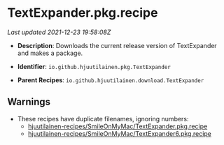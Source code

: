 # TextExpander.pkg.recipe

_Last updated 2021-12-23 19:58:08Z_

- **Description**: Downloads the current release version of TextExpander and makes a package.

- **Identifier**: `io.github.hjuutilainen.pkg.TextExpander`

- **Parent Recipes**: `io.github.hjuutilainen.download.TextExpander`

## Warnings

- These recipes have duplicate filenames, ignoring numbers:
    - [hjuutilainen-recipes/SmileOnMyMac/TextExpander.pkg.recipe](/autopkg-dupe-tracker/hjuutilainen-recipes/SmileOnMyMac/TextExpander.pkg.recipe)
    - [hjuutilainen-recipes/SmileOnMyMac/TextExpander6.pkg.recipe](/autopkg-dupe-tracker/hjuutilainen-recipes/SmileOnMyMac/TextExpander6.pkg.recipe)